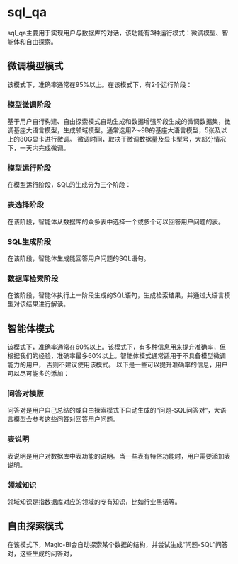 # sql_qa
sql_qa主要用于实现用户与数据库的对话，该功能有3种运行模式：微调模型、智能体和自由探索。
## 微调模型模式
该模式下，准确率通常在95%以上。在该模式下，有2个运行阶段：
### 模型微调阶段
基于用户自行构建、自由探索模式自动生成和数据增强阶段生成的微调数据集，微调基座大语言模型，生成领域模型。通常选用7～9B的基座大语言模型，5张及以上的80G显卡进行微调。
微调时间，取决于微调数据量及显卡型号，大部分情况下，一天内完成微调。
### 模型运行阶段
在模型运行阶段，SQL的生成分为三个阶段：
### 表选择阶段
在该阶段，智能体从数据库的众多表中选择一个或多个可以回答用户问题的表。
### SQL生成阶段
在该阶段，智能体生成能回答用户问题的SQL语句。
### 数据库检索阶段
在该阶段，智能体执行上一阶段生成的SQL语句，生成检索结果，并通过大语言模型对该结果进行解读。
## 智能体模式
该模式下，准确率通常在60%以上。该模式下，有多种信息用来提升准确率，但根据我们的经验，准确率最多60%以上。智能体模式通常适用于不具备模型微调能力的用户，
否则不建议使用该模式。 以下是一些可以提升准确率的信息，用户可以尽可能多的添加：
### 问答对模版
问答对是用户自己总结的或自由探索模式下自动生成的“问题-SQL问答对”，大语言模型会参考这些问答对回答用户问题。
### 表说明
表说明是用户对数据库中表功能的说明。当一些表有特俗功能时，用户需要添加表说明。
### 领域知识
领域知识是指数据库对应的领域的专有知识，比如行业黑话等。
## 自由探索模式
在该模式下，Magic-BI会自动探索某个数据的结构，并尝试生成“问题-SQL”问答对，这些生成的问答对，